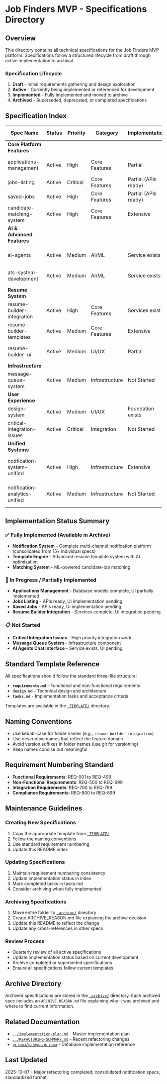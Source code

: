 # Job Finders MVP - Specifications Directory

## Overview

This directory contains all technical specifications for the Job Finders MVP platform. Specifications follow a structured lifecycle from draft through active implementation to archival.

### Specification Lifecycle
1. **Draft** - Initial requirements gathering and design exploration
2. **Active** - Currently being implemented or referenced for development
3. **Implemented** - Fully implemented and moved to archive
4. **Archived** - Superseded, deprecated, or completed specifications

## Specification Index

| Spec Name | Status | Priority | Category | Implementation | Last Updated | Related Specs |
|---|---|---|---|---|---|---|
| **Core Platform Features** | | | | | | |
| applications-management | Active | High | Core Features | Partial | 2024-01-15 | critical-integration-issues |
| jobs-listing | Active | Critical | Core Features | Partial (APIs ready) | 2024-01-15 | saved-jobs |
| saved-jobs | Active | High | Core Features | Partial (APIs ready) | 2024-01-15 | jobs-listing |
| candidate-matching-system | Active | High | Core Features | Extensive | 2024-01-15 | ats-system-development |
| **AI & Advanced Features** | | | | | | |
| ai-agents | Active | Medium | AI/ML | Service exists | 2024-01-15 | candidate-matching-system |
| ats-system-development | Active | Medium | AI/ML | Service exists | 2024-01-15 | candidate-matching-system |
| **Resume System** | | | | | | |
| resume-builder-integration | Active | High | Core Features | Services exist | 2024-01-15 | resume-builder-templates |
| resume-builder-templates | Active | Medium | Core Features | Extensive | 2024-01-15 | resume-builder-integration |
| resume-builder-ui | Active | Medium | UI/UX | Partial | 2024-01-15 | resume-builder-integration |
| **Infrastructure** | | | | | | |
| message-queue-system | Active | Medium | Infrastructure | Not Started | 2024-01-15 | notification-system-unified |
| **User Experience** | | | | | | |
| design-system | Active | Medium | UI/UX | Foundation exists | 2024-01-15 | All UI specs |
| critical-integration-issues | Active | Critical | Integration | Not Started | 2024-01-15 | All active specs |
| **Unified Systems** | | | | | | |
| notification-system-unified | Active | High | Infrastructure | Extensive | 2024-01-15 | Consolidated from 15+ notification specs |
| notification-analytics-unified | Active | Medium | Infrastructure | Not Started | 2024-01-15 | Part of notification-system-unified |

## Implementation Status Summary

### ✅ Fully Implemented (Available in Archive)
- **Notification System** - Complete multi-channel notification platform (consolidated from 15+ individual specs)
- **Template Engine** - Advanced resume template system with AI optimization
- **Matching System** - ML-powered candidate-job matching

### 🔄 In Progress / Partially Implemented
- **Applications Management** - Database models complete, UI partially implemented
- **Jobs Listing** - APIs ready, UI implementation pending
- **Saved Jobs** - APIs ready, UI implementation pending
- **Resume Builder Integration** - Services complete, UI integration pending

### 📋 Not Started
- **Critical Integration Issues** - High priority integration work
- **Message Queue System** - Infrastructure component
- **AI Agents Chat Interface** - Service exists, UI pending

## Standard Template Reference

All specifications should follow the standard three-file structure:

- **`requirements.md`** - Functional and non-functional requirements
- **`design.md`** - Technical design and architecture
- **`tasks.md`** - Implementation tasks and acceptance criteria

Templates are available in the [`_TEMPLATE/`](./_TEMPLATE/) directory.

## Naming Conventions

- Use kebab-case for folder names (e.g., `resume-builder-integration`)
- Use descriptive names that reflect the feature domain
- Avoid version suffixes in folder names (use git for versioning)
- Keep names concise but meaningful

## Requirement Numbering Standard

- **Functional Requirements**: REQ-001 to REQ-499
- **Non-Functional Requirements**: REQ-500 to REQ-699
- **Integration Requirements**: REQ-700 to REQ-799
- **Compliance Requirements**: REQ-800 to REQ-899

## Maintenance Guidelines

### Creating New Specifications
1. Copy the appropriate template from [`_TEMPLATE/`](./_TEMPLATE/)
2. Follow the naming conventions
3. Use standard requirement numbering
4. Update this README index

### Updating Specifications
1. Maintain requirement numbering consistency
2. Update implementation status in index
3. Mark completed tasks in tasks.md
4. Consider archiving when fully implemented

### Archiving Specifications
1. Move entire folder to [`_archive/`](./_archive/) directory
2. Create ARCHIVE_REASON.md file explaining the archive decision
3. Update this README to reflect the change
4. Update any cross-references in other specs

### Review Process
- Quarterly review of all active specifications
- Update implementation status based on current development
- Archive completed or superseded specifications
- Ensure all specifications follow current templates

## Archive Directory

Archived specifications are stored in the [`_archive/`](./_archive/) directory. Each archived spec includes an `ARCHIVE_REASON.md` file explaining why it was archived and where to find current information.

## Related Documentation

- [`../implementation-plan.md`](../implementation-plan.md) - Master implementation plan
- [`../REFACTORING-SUMMARY.md`](./REFACTORING-SUMMARY.md) - Recent refactoring changes
- [`prisma/schema.prisma`](../../prisma/schema.prisma) - Database implementation reference

## Last Updated

2025-10-07 - Major refactoring completed, consolidated notification specs, standardized format